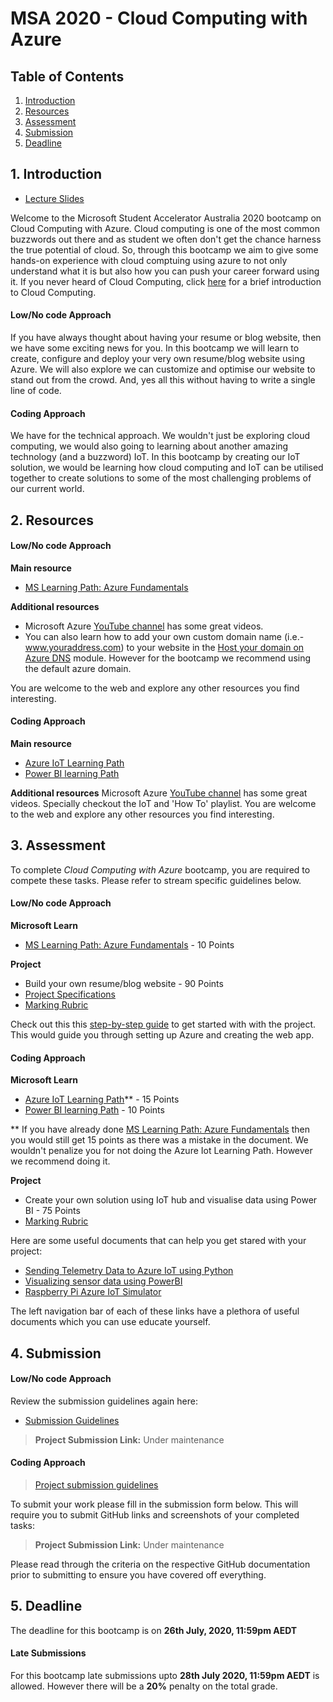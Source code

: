 # MSA 2020 - Cloud Computing with Azure
## Table of Contents

1. [Introduction](#1-Introduction)
2. [Resources](#2-Resources)
3. [Assessment](#3-Assessment)
4. [Submission](#4-Submission)
5. [Deadline](#5-Deadline)

## 1. Introduction

- [Lecture Slides](https://stdntpartners-my.sharepoint.com/:p:/g/personal/kaif_ahsan_studentpartner_com/Ec67a5-kyd5AnUjKqHAYvYsBA-_7oSQP4WA6sVyz2SxSmA?e=JbmDFl)

Welcome to the Microsoft Student Accelerator Australia 2020 bootcamp on Cloud Computing with Azure. Cloud computing is one of the most common buzzwords out there and as student we often don't get the chance harness the true potential of cloud. So, through this bootcamp we aim to give some hands-on experience with cloud comptuing using azure to not only understand what it is but also how you can push your career forward using it. If you never heard of Cloud Computing, click [here](https://docs.microsoft.com/en-us/learn/modules/principles-cloud-computing/) for a brief introduction to Cloud Computing.


#### Low/No code Approach
If you have always thought about having your resume or blog website, then we have some exciting news for you. In this bootcamp we will learn to create, configure and deploy your very own resume/blog website using Azure. We will also explore we can customize and optimise our website to stand out from the crowd. And, yes all this without having to write a single line of code. 

#### Coding Approach
We have for the technical approach. We wouldn't just be exploring cloud computing, we would also going to learning about another amazing technology (and a buzzword) IoT. In this bootcamp by creating our IoT solution, we would be learning how cloud computing and IoT can be utilised together to create solutions to some of the most challenging problems of our current world. 

## 2. Resources

#### Low/No code Approach

**Main resource** 
- [MS Learning Path: Azure Fundamentals](https://docs.microsoft.com/en-us/learn/paths/azure-fundamentals/) 

**Additional resources** 
- Microsoft Azure [YouTube channel](https://www.youtube.com/channel/UC0m-80FnNY2Qb7obvTL_2fA) has some great videos.
- You can also learn how to add your own custom domain name (i.e.- www.youraddress.com) to your website in the [Host your domain on Azure DNS](https://docs.microsoft.com/en-us/learn/modules/host-domain-azure-dns/) module. However for the bootcamp we recommend using the default azure domain.

You are welcome to the web and explore any other resources you find interesting.  

#### Coding Approach
**Main resource** 
- [Azure IoT Learning Path](https://docs.microsoft.com/en-us/learn/paths/introduction-to-azure-iot/)
- [Power BI learning Path](https://docs.microsoft.com/en-us/learn/paths/create-use-analytics-reports-power-bi/)

**Additional resources**
Microsoft Azure [YouTube channel](https://www.youtube.com/channel/UC0m-80FnNY2Qb7obvTL_2fA) has some great videos. Specially checkout the IoT and 'How To' playlist. 
You are welcome to the web and explore any other resources you find interesting. 


## 3. Assessment
To complete *Cloud Computing with Azure* bootcamp, you are required to compete these tasks. Please refer to stream specific guidelines below. 

#### Low/No code Approach
**Microsoft Learn**
- [MS Learning Path: Azure Fundamentals](https://docs.microsoft.com/en-us/learn/paths/azure-fundamentals/) - 10 Points

**Project** 
- Build your own resume/blog website - 90 Points
- [Project Specifications](https://1drv.ms/w/s!ArEj5-yGzsb8iqUAyZY8gS4ROr-uJw?e=PWqtcu)
- [Marking Rubric](https://1drv.ms/w/s!ArEj5-yGzsb8iqRJ77I7nyXxn6a0EQ?e=XzHlsd)

Check out this this [step-by-step guide](https://1drv.ms/w/s!ArEj5-yGzsb8iqUCi4eKI4MnIwLNfg?e=xA9VWz) to get started with with the project. This would guide you through setting up Azure and creating the web app. 

#### Coding Approach
**Microsoft Learn**

- [Azure IoT Learning Path](https://docs.microsoft.com/en-us/learn/paths/introduction-to-azure-iot/)** - 15 Points 
- [Power BI learning Path](https://docs.microsoft.com/en-us/learn/paths/create-use-analytics-reports-power-bi/) - 10 Points 


** If you have already done [MS Learning Path: Azure Fundamentals](https://docs.microsoft.com/en-us/learn/paths/azure-fundamentals/) then you would still get 15 points as there was a mistake in the document. We wouldn't penalize you for not doing the Azure Iot Learning Path. However we recommend doing it. 

**Project** 
- Create your own solution using IoT hub and visualise data using Power BI - 75 Points 
- [Marking Rubric](https://1drv.ms/w/s!AvIx2ypSd5N7rg0Juxpnv7vCHvrC?e=qj08vh)

Here are some useful documents that can help you get stared with your project: 
- [Sending Telemetry Data to Azure IoT using Python](https://docs.microsoft.com/en-us/azure/iot-hub/quickstart-send-telemetry-python)
- [Visualizing sensor data using PowerBI](https://docs.microsoft.com/en-us/azure/iot-hub/iot-hub-live-data-visualization-in-power-bi)
- [Raspberry Pi Azure IoT Simulator](https://azure-samples.github.io/raspberry-pi-web-simulator/)

The left navigation bar of each of these links have a plethora of useful documents which you can use educate yourself. 

## 4. Submission

#### Low/No code Approach
Review the submission guidelines again here: 
- [Submission Guidelines](https://1drv.ms/w/s!ArEj5-yGzsb8iqR-Kz5hEHfzXuTBbA?e=rvwXjJ)

> **Project Submission Link:** Under maintenance

#### Coding Approach
> [Project submission guidelines](https://stdntpartners-my.sharepoint.com/:w:/g/personal/kaif_ahsan_studentpartner_com/EWGncVP9q3BLsOfWjdRsKKgBfAWFU2fQaVHUEswPwfJDEA?e=Z5QcOM) 

To submit your work please fill in the submission form below. This will require you to submit GitHub links and screenshots of your completed tasks: 

> **Project Submission Link:** Under maintenance


Please read through the criteria on the respective GitHub documentation prior to submitting to ensure you have covered off everything.  

## 5. Deadline
The deadline for this bootcamp is on **26th July, 2020, 11:59pm AEDT**

#### Late Submissions 
For this bootcamp late submissions upto **28th July 2020, 11:59pm AEDT** is allowed. However there will be a **20%** penalty on the total grade.  